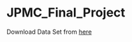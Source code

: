# JPMC_Final_Project
Download Data Set from [here](https://drive.google.com/drive/folders/1N-xZkMU16kn95hyBWX815wgsZfPbSSlN?usp=sharing)
